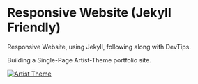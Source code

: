 Responsive Website (Jekyll Friendly)
===================

Responsive Website, using Jekyll, following along with DevTips.

Building a Single-Page Artist-Theme portfolio site.

[![Artist Theme](https://github.com/craigcwaveformlabs/ResponsiveWebsite/tree/master/thumbnail.png)](#features)

